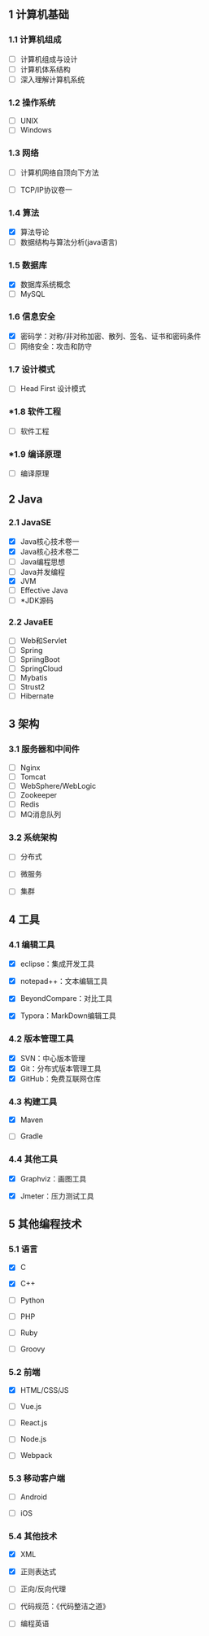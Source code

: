 ## 1 计算机基础

### 1.1 计算机组成

- [ ] 计算机组成与设计
- [ ] 计算机体系结构
- [ ] 深入理解计算机系统

### 1.2 操作系统

- [ ] UNIX
- [ ] Windows

### 1.3 网络

- [ ] 计算机网络自顶向下方法

- [ ] TCP/IP协议卷一


### 1.4 算法

- [x] 算法导论
- [ ] 数据结构与算法分析(java语言)

### 1.5 数据库

- [x] 数据库系统概念
- [ ] MySQL

### 1.6 信息安全

- [x] 密码学：对称/非对称加密、散列、签名、证书和密码条件
- [ ] 网络安全：攻击和防守

### 1.7 设计模式

- [ ] Head First 设计模式

### \*1.8 软件工程

- [ ] 软件工程

### \*1.9 编译原理

- [ ] 编译原理



## 2 Java

### 2.1 JavaSE

- [x] Java核心技术卷一
- [x] Java核心技术卷二
- [ ] Java编程思想
- [ ] Java并发编程
- [x] JVM
- [ ] Effective Java
- [ ] \*JDK源码

### 2.2 JavaEE

- [ ] Web和Servlet
- [ ] Spring
- [ ] SpriingBoot
- [ ] SpringCloud
- [ ] Mybatis
- [ ] Strust2
- [ ] Hibernate

## 3 架构

### 3.1 服务器和中间件

- [ ] Nginx
- [ ] Tomcat
- [ ] WebSphere/WebLogic
- [ ] Zookeeper
- [ ] Redis
- [ ] MQ消息队列

### 3.2 系统架构

- [ ] 分布式
- [ ] 微服务
- [ ] 集群



## 4 工具

### 4.1 编辑工具

- [x] eclipse：集成开发工具
- [x] notepad++：文本编辑工具
- [x] BeyondCompare：对比工具
- [x] Typora：MarkDown编辑工具



### 4.2 版本管理工具

- [x] SVN：中心版本管理
- [x] Git：分布式版本管理工具
- [x] GitHub：免费互联网仓库

### 4.3 构建工具

- [x] Maven
- [ ] Gradle



### 4.4 其他工具

- [x] Graphviz：画图工具
- [x] Jmeter：压力测试工具



## 5 其他编程技术

### 5.1 语言

- [x] C
- [x] C++

- [ ] Python
- [ ] PHP
- [ ] Ruby
- [ ] Groovy

### 5.2 前端

- [x] HTML/CSS/JS

- [ ] Vue.js

- [ ] React.js

- [ ] Node.js

- [ ] Webpack




### 5.3 移动客户端

- [ ] Android

- [ ] iOS




### 5.4 其他技术

- [x] XML

- [x] 正则表达式

- [ ] 正向/反向代理
- [ ] 代码规范：《代码整洁之道》
- [ ] 编程英语



